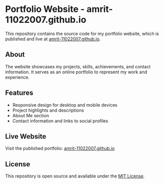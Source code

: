 # Portfolio Website - amrit-11022007.github.io

This repository contains the source code for my portfolio website, which is published and live at [amrit-11022007.github.io](https://amrit-11022007.github.io/).

## About

The website showcases my projects, skills, achievements, and contact information. It serves as an online portfolio to represent my work and experience.

## Features

- Responsive design for desktop and mobile devices
- Project highlights and descriptions
- About Me section
- Contact information and links to social profiles

## Live Website

Visit the published portfolio: [amrit-11022007.github.io](https://amrit-11022007.github.io/)

## License

This repository is open source and available under the [MIT License](LICENSE).
